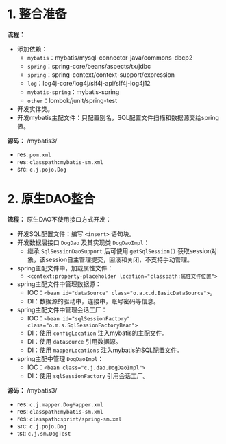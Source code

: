 # 1. 整合准备

**流程：**
- 添加依赖：
    - `mybatis`：mybatis/mysql-connector-java/commons-dbcp2
    - `spring`：spring-core/beans/aspects/tx/jdbc
    - `spring`：spring-context/context-support/expression
    - `log`：log4j-core/log4j/slf4j-api/slf4j-log4j12
    - `mybatis-spring`：mybatis-spring
    - `other`：lombok/junit/spring-test
- 开发实体类。
- 开发mybatis主配文件：只配置别名，SQL配置文件扫描和数据源交给spring做。

**源码：** /mybatis3/
- res: `pom.xml`
- res: `classpath:mybatis-sm.xml`
- src: `c.j.pojo.Dog`

# 2. 原生DAO整合

**流程：** 原生DAO不使用接口方式开发：
- 开发SQL配置文件：编写 `<insert>` 语句块。
- 开发数据层接口 `DogDao` 及其实现类 `DogDaoImpl`：
    - 继承 `SqlSessionDaoSupport` 后可使用 `getSqlSession()` 获取session对象，该session自主管理提交，回滚和关闭，不支持手动管理。
- spring主配文件中，加载属性文件：
    - `<context:property-placeholder location="classpath:属性文件位置">`
- spring主配文件中管理数据源：
    - IOC：`<bean id="dataSource" class="o.a.c.d.BasicDataSource">`。
    - DI：数据源的驱动串，连接串，账号密码等信息。
- spring主配文件中管理会话工厂：
    - IOC：`<bean id="sqlSessionFactory" class="o.m.s.SqlSessionFactoryBean">`
    - DI：使用 `configLocation` 注入mybatis的主配文件。
    - DI：使用 `dataSource` 引用数据源。
    - DI：使用 `mapperLocations` 注入mybatis的SQL配置文件。
- spring主配中管理 `DogDaoImpl`：
    - IOC：`<bean class="c.j.dao.DogDaoImpl">`
    - DI：使用 `sqlSessionFactory` 引用会话工厂。

**源码：** /mybatis3/
- res: `c.j.mapper.DogMapper.xml`
- res: `classpath:mybatis-sm.xml`
- res: `classpath:sprint/spring-sm.xml`
- src: `c.j.pojo.Dog`
- tst: `c.j.sm.DogTest`